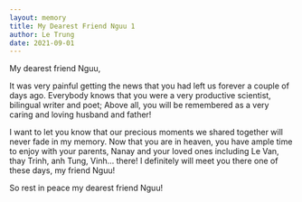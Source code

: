 ```yaml
---
layout: memory	
title: My Dearest Friend Nguu 1
author: Le Trung
date: 2021-09-01
---
```


My dearest friend Nguu,

It was very painful getting the news that you had left us forever a couple of days ago. Everybody knows that you were a very productive scientist, bilingual writer and poet; Above all, you will be remembered as a very caring and loving husband and father!

I want to let you know that our precious moments we shared together will never fade in my memory. Now that you are in heaven, you have ample time to enjoy with your parents, Nanay and your loved ones including Le Van, thay Trinh, anh Tung, Vinh… there! I definitely will meet you there one of these days, my friend Nguu!


So rest in peace my dearest friend Nguu!
